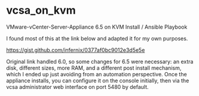 # vcsa_on_kvm
VMware-vCenter-Server-Appliance 6.5 on KVM Install / Ansible Playbook

I found most of this at the link below and adapted it for my own purposes.

https://gist.github.com/infernix/0377af0bc9012e3d5e5e

Original link handled 6.0, so some changes for 6.5 were necessary: an extra disk, different sizes, more RAM, and a different post install mechanism, which I ended up just avoiding from an automation perspective.  Once the appliance installs, you can configure it on the console initially, then via the vcsa administrator web interface on port 5480 by default.

